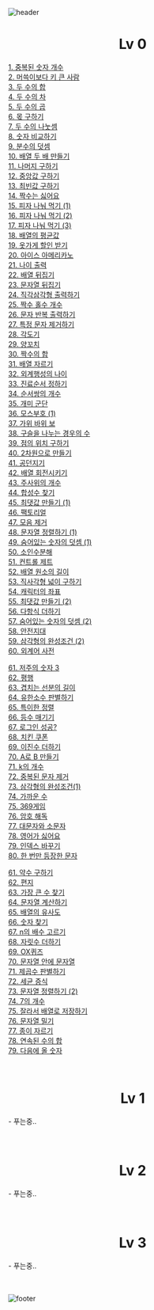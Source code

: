 ![header](https://capsule-render.vercel.app/api?type=waving&color=gradient&customColorList=0,1,2,20&text=🌞🕊️&fontAlign=20)

<h1 align="center">
Lv 0
</h1>

[1. 중복된 숫자 개수](https://github.com/chestnut-CodingTest/programmers_python/blob/main/Lv.%200/%EC%A4%91%EB%B3%B5%EB%90%9C%20%EC%88%AB%EC%9E%90%20%EA%B0%9C%EC%88%98.py)<br/>
[2. 머쓱이보다 키 큰 사람](https://github.com/chestnut-CodingTest/programmers_python/commit/dfacf18c532cad46df6d82329bc35a13ccf1a3c4)<br/>
[3. 두 수의 합](https://github.com/chestnut-CodingTest/programmers_python/blob/main/Lv.%200/%EB%91%90%20%EC%88%98%EC%9D%98%20%ED%95%A9.py)<br/>
[4. 두 수의 차](https://github.com/chestnut-CodingTest/programmers_python/blob/main/Lv.%200/%EB%91%90%20%EC%88%98%EC%9D%98%20%EC%B0%A8.py)<br/>
[5. 두 수의 곱](https://github.com/chestnut-CodingTest/programmers_python/commit/836557ae3417e1245f04744f1d1bad88691a3c2a)<br/>
[6. 몫 구하기](https://github.com/chestnut-CodingTest/programmers_python/blob/main/Lv.%200/%EB%AA%AB%20%EA%B5%AC%ED%95%98%EA%B8%B0.py)<br/>
[7. 두 수의 나눗셈](https://github.com/chestnut-CodingTest/programmers_python/blob/main/Lv.%200/%EB%91%90%20%EC%88%98%EC%9D%98%20%EB%82%98%EB%88%97%EC%85%88.py)<br/>
[8. 숫자 비교하기](https://github.com/chestnut-CodingTest/programmers_python/blob/main/Lv.%200/%EC%88%AB%EC%9E%90%20%EB%B9%84%EA%B5%90%ED%95%98%EA%B8%B0.py)<br/>
[9. 분수의 덧셈](https://github.com/chestnut-CodingTest/programmers_python/blob/main/Lv.%200/%EB%B6%84%EC%88%98%EC%9D%98%20%EB%8D%A7%EC%85%88.py)<br/>
[10. 배열 두 배 만들기](https://github.com/chestnut-CodingTest/programmers_python/blob/main/Lv.%200/%EB%B0%B0%EC%97%B4%20%EB%91%90%EB%B0%B0%20%EB%A7%8C%EB%93%A4%EA%B8%B0.py)<br/>
[11. 나머지 구하기](https://github.com/chestnut-CodingTest/programmers_python/blob/main/Lv.%200/%EB%82%98%EB%A8%B8%EC%A7%80%20%EA%B5%AC%ED%95%98%EA%B8%B0.py)<br/>
[12. 중앙값 구하기](https://github.com/chestnut-CodingTest/programmers_python/commit/76b6e5b802f1acb5c9fbcc7b7eece41996331521)<br/>
[13. 최빈값 구하기](https://github.com/chestnut-CodingTest/programmers_python/commit/23ae8632f2580c2a10aecca57850ce3869d1b78d)<br/>
[14. 짝수는 싫어요](https://github.com/chestnut-CodingTest/programmers_python/blob/main/Lv.%200/%EC%A7%9D%EC%88%98%EB%8A%94%20%EC%8B%AB%EC%96%B4%EC%9A%94.py)<br/>
[15. 피자 나눠 먹기 (1)](https://github.com/chestnut-CodingTest/programmers_python/blob/main/Lv.%200/%ED%94%BC%EC%9E%90%20%EB%82%98%EB%88%A0%20%EB%A8%B9%EA%B8%B0%20(1).py)<br/>
[16. 피자 나눠 먹기 (2)](https://github.com/chestnut-CodingTest/programmers_python/commit/d7d4fa6ff817efb2bd6e46bc6e94f35599516a6c)<br/>
[17. 피자 나눠 먹기 (3)](https://github.com/chestnut-CodingTest/programmers_python/blob/main/Lv.%200/%ED%94%BC%EC%9E%90%20%EB%82%98%EB%88%A0%20%EB%A8%B9%EA%B8%B0%20(3).py)<br/>
[18. 배열의 평균값](https://github.com/chestnut-CodingTest/programmers_python/blob/main/Lv.%200/%EB%B0%B0%EC%97%B4%EC%9D%98%20%ED%8F%89%EA%B7%A0%EA%B0%92.py)<br/>
[19. 옷가게 할인 받기](https://github.com/chestnut-CodingTest/programmers_python/blob/main/Lv.%200/%EC%98%B7%EA%B0%80%EA%B2%8C%20%ED%95%A0%EC%9D%B8%20%EB%B0%9B%EA%B8%B0.py)<br/>
[20. 아이스 아메리카노](https://github.com/chestnut-CodingTest/programmers_python/commit/8e67c98c468e9f6b53290146d433b94a87ee41ef)<br/>
[21. 나이 출력](https://github.com/chestnut-CodingTest/programmers_python/blob/main/Lv.%200/%EB%82%98%EC%9D%B4%20%EC%B6%9C%EB%A0%A5.py)<br/>
[22. 배열 뒤집기](https://github.com/chestnut-CodingTest/programmers_python/blob/main/Lv.%200/%EB%B0%B0%EC%97%B4%20%EB%92%A4%EC%A7%91%EA%B8%B0.py)<br/>
[23. 문자열 뒤집기](https://github.com/chestnut-CodingTest/programmers_python/blob/main/Lv.%200/%EB%AC%B8%EC%9E%90%EC%97%B4%20%EB%92%A4%EC%A7%91%EA%B8%B0.py)<br/>
[24. 직각삼각형 출력하기](https://github.com/chestnut-CodingTest/programmers_python/blob/main/Lv.%200/%EC%A7%81%EA%B0%81%EC%82%BC%EA%B0%81%ED%98%95%20%EC%B6%9C%EB%A0%A5%ED%95%98%EA%B8%B0.py)<br/>
[25. 짝수 홀수 개수](https://github.com/chestnut-CodingTest/programmers_python/blob/main/Lv.%200/%EC%A7%9D%EC%88%98%20%ED%99%80%EC%88%98%20%EA%B0%9C%EC%88%98.py)<br/>
[26. 문자 반복 출력하기](https://github.com/chestnut-CodingTest/programmers_python/blob/main/Lv.%200/%EB%AC%B8%EC%9E%90%20%EB%B0%98%EB%B3%B5%20%EC%B6%9C%EB%A0%A5%ED%95%98%EA%B8%B0.py)<br/>
[27. 특정 문자 제거하기](https://github.com/chestnut-CodingTest/programmers_python/blob/main/Lv.%200/%ED%8A%B9%EC%A0%95%20%EB%AC%B8%EC%9E%90%20%EC%A0%9C%EA%B1%B0%ED%95%98%EA%B8%B0.py)<br/>
[28. 각도기](https://github.com/chestnut-CodingTest/programmers_python/blob/main/Lv.%200/%EA%B0%81%EB%8F%84%EA%B8%B0.py)<br/>
[29. 양꼬치](https://github.com/chestnut-CodingTest/programmers_python/blob/main/Lv.%200/%EC%96%91%EA%BC%AC%EC%B9%98.py)<br/>
[30. 짝수의 합](https://github.com/chestnut-CodingTest/programmers_python/commit/1cf288d8f4a450d4171a6599460b18c33aa02be7)<br/>
[31. 배열 자르기](https://github.com/chestnut-CodingTest/programmers_python/blob/main/Lv.%200/%EB%B0%B0%EC%97%B4%20%EC%9E%90%EB%A5%B4%EA%B8%B0.py)<br/>
[32. 외계행성의 나이](https://github.com/chestnut-CodingTest/programmers_python/blob/main/Lv.%200/%EC%99%B8%EA%B3%84%ED%96%89%EC%84%B1%EC%9D%98%20%EB%82%98%EC%9D%B4.py)<br/>
[33. 진료순서 정하기](https://github.com/chestnut-CodingTest/programmers_python/blob/main/Lv.%200/%EC%A7%84%EB%A3%8C%20%EC%88%9C%EC%84%9C%20%EC%A0%95%ED%95%98%EA%B8%B0.py)<br/>
[34. 순서쌍의 개수](https://github.com/chestnut-CodingTest/programmers_python/blob/main/Lv.%200/%EC%88%9C%EC%84%9C%EC%8C%8D%EC%9D%98%20%EA%B0%9C%EC%88%98.py)<br/>
[35. 개미 군단](https://github.com/chestnut-CodingTest/programmers_python/blob/main/Lv.%200/%EA%B0%9C%EB%AF%B8%20%EA%B5%B0%EB%8B%A8.py)<br/>
[36. 모스부호 (1)](https://github.com/chestnut-CodingTest/programmers_python/blob/main/Lv.%200/%EB%AA%A8%EC%8A%A4%EB%B6%80%ED%98%B8%20(1).py)<br/>
[37. 가위 바위 보](https://github.com/chestnut-CodingTest/programmers_python/blob/main/Lv.%200/%EA%B0%80%EC%9C%84%20%EB%B0%94%EC%9C%84%20%EB%B3%B4.py)<br/>
[38. 구슬을 나누는 경우의 수](https://github.com/chestnut-CodingTest/programmers_python/blob/main/Lv.%200/%EA%B5%AC%EC%8A%AC%EC%9D%84%20%EB%82%98%EB%88%84%EB%8A%94%20%EA%B2%BD%EC%9A%B0%EC%9D%98%20%EC%88%98.py)<br/>
[39. 점의 위치 구하기](https://github.com/chestnut-CodingTest/programmers_python/blob/main/Lv.%200/%EC%A0%90%EC%9D%98%20%EC%9C%84%EC%B9%98%20%EA%B5%AC%ED%95%98%EA%B8%B0.py)<br/>
[40. 2차원으로 만들기](https://github.com/chestnut-CodingTest/programmers_python/blob/main/Lv.%200/2%EC%B0%A8%EC%9B%90%EC%9C%BC%EB%A1%9C%20%EB%A7%8C%EB%93%A4%EA%B8%B0.py)<br/>
[41. 공던지기](https://github.com/chestnut-CodingTest/programmers_python/blob/main/Lv.%200/%EA%B3%B5%20%EB%8D%98%EC%A7%80%EA%B8%B0.py)<br/>
[42. 배열 회전시키기](https://github.com/chestnut-CodingTest/programmers_python/blob/main/Lv.%200/%EB%B0%B0%EC%97%B4%20%ED%9A%8C%EC%A0%84%EC%8B%9C%ED%82%A4%EA%B8%B0.py)<br/>
[43. 주사위의 개수](https://github.com/chestnut-CodingTest/programmers_python/blob/main/Lv.%200/%EC%A3%BC%EC%82%AC%EC%9C%84%EC%9D%98%20%EA%B0%9C%EC%88%98.py)<br/>
[44. 합성수 찾기](https://github.com/chestnut-CodingTest/programmers_python/blob/main/Lv.%200/%ED%95%A9%EC%84%B1%EC%88%98%20%EC%B0%BE%EA%B8%B0.py)<br/>
[45. 최댓값 만들기 (1)](https://github.com/chestnut-CodingTest/programmers_python/blob/main/Lv.%200/%EC%B5%9C%EB%8C%93%EA%B0%92%20%EB%A7%8C%EB%93%A4%EA%B8%B0%20(1).py)<br/>
[46. 팩토리얼](https://github.com/chestnut-CodingTest/programmers_python/blob/main/Lv.%200/%ED%8C%A9%ED%86%A0%EB%A6%AC%EC%96%BC.py)<br/>
[47. 모음 제거](https://github.com/chestnut-CodingTest/programmers_python/blob/main/Lv.%200/%EB%AA%A8%EC%9D%8C%20%EC%A0%9C%EA%B1%B0.py)<br/>
[48. 문자열 정렬하기 (1)](https://github.com/chestnut-CodingTest/programmers_python/blob/main/Lv.%200/%EB%AC%B8%EC%9E%90%EC%97%B4%20%EC%A0%95%EB%A0%AC%ED%95%98%EA%B8%B0%20(1).py)<br/>
[49. 숨어있는 숫자의 덧셈 (1)](https://github.com/chestnut-CodingTest/programmers_python/blob/main/Lv.%200/%EC%88%A8%EC%96%B4%EC%9E%88%EB%8A%94%20%EC%88%AB%EC%9E%90%EC%9D%98%20%EB%8D%A7%EC%85%88%20(1).py)<br/>
[50. 소인수분해](https://github.com/chestnut-CodingTest/programmers_python/blob/main/Lv.%200/%EC%86%8C%EC%9D%B8%EC%88%98%EB%B6%84%ED%95%B4.py)<br/>
[51. 컨트롤 제트](https://github.com/chestnut-CodingTest/programmers_python/blob/main/Lv.%200/%EC%BB%A8%ED%8A%B8%EB%A1%A4%20%EC%A0%9C%ED%8A%B8.py)<br/>
[52. 배열 원소의 길이](https://github.com/chestnut-CodingTest/programmers_python/blob/main/Lv.%200/%EB%B0%B0%EC%97%B4%20%EC%9B%90%EC%86%8C%EC%9D%98%20%EA%B8%B8%EC%9D%B4.py)<br/>
[53. 직사각형 넓이 구하기](https://github.com/chestnut-CodingTest/programmers_python/blob/main/Lv.%200/%EC%A7%81%EC%82%AC%EA%B0%81%ED%98%95%20%EB%84%93%EC%9D%B4%20%EA%B5%AC%ED%95%98%EA%B8%B0.py)<br/>
[54. 캐릭터의 좌표](https://github.com/chestnut-CodingTest/programmers_python/blob/main/Lv.%200/%EC%BA%90%EB%A6%AD%ED%84%B0%EC%9D%98%20%EC%A2%8C%ED%91%9C.py)<br/>
[55. 최댓값 만들기 (2)](https://github.com/chestnut-CodingTest/programmers_python/blob/main/Lv.%200/%EC%B5%9C%EB%8C%93%EA%B0%92%20%EB%A7%8C%EB%93%A4%EA%B8%B0%20(2).py)<br/>
[56. 다항식 더하기](https://github.com/chestnut-CodingTest/programmers_python/blob/main/Lv.%200/%EB%8B%A4%ED%95%AD%EC%8B%9D%20%EB%8D%94%ED%95%98%EA%B8%B0.py)<br/>
[57. 숨어있는 숫자의 덧셈 (2)](https://github.com/chestnut-CodingTest/programmers_python/blob/main/Lv.%200/%EC%88%A8%EC%96%B4%EC%9E%88%EB%8A%94%20%EC%88%AB%EC%9E%90%EC%9D%98%20%EB%8D%A7%EC%85%88%20(2).py)<br/>
[58. 안전지대](https://github.com/chestnut-CodingTest/programmers_python/blob/main/Lv.%200/%EC%95%88%EC%A0%84%EC%A7%80%EB%8C%80.py)<br/>
[59. 삼각형의 완성조건 (2)](https://github.com/chestnut-CodingTest/programmers_python/blob/main/Lv.%200/%EC%82%BC%EA%B0%81%ED%98%95%EC%9D%98%20%EC%99%84%EC%84%B1%EC%A1%B0%EA%B1%B4%20(2).py)<br/>
[60. 외계어 사전](https://github.com/chestnut-CodingTest/programmers_python/blob/main/Lv.%200/%EC%99%B8%EA%B3%84%EC%96%B4%20%EC%82%AC%EC%A0%84.py)<br/>

[61. 저주의 숫자 3]()<br/>
[62. 평행]()<br/>
[63. 겹치는 선분의 길이]()<br/>
[64. 유한소수 판별하기]()<br/>
[65. 특이한 정렬]()<br/>
[66. 등수 매기기]()<br/>
[67. 로그인 성공?]()<br/>
[68. 치킨 쿠폰]()<br/>
[69. 이진수 더하기]()<br/>
[70. A로 B 만들기]()<br/>
[71. k의 개수]()<br/>
[72. 중복된 문자 제거]()<br/>
[73. 삼각형의 완성조건(1)]()<br/>
[74. 가까운 수]()<br/>
[75. 369게임]()<br/>
[76. 암호 해독]()<br/>
[77. 대문자와 소문자]()<br/>
[78. 영어가 싫어요]()<br/>
[79. 인덱스 바꾸기]()<br/>
[80. 한 번만 등장한 문자]()<br/>



[61. 약수 구하기]()<br/>
[62. 편지]()<br/>
[63. 가장 큰 수 찾기]()<br/>
[64. 문자열 계산하기]()<br/>
[65. 배열의 유사도]()<br/>
[66. 숫자 찾기]()<br/>
[67. n의 배수 고르기]()<br/>
[68. 자릿수 더하기]()<br/>
[69. OX퀴즈]()<br/>
[70. 문자열 안에 문자열]()<br/>
[71. 제곱수 판별하기]()<br/>
[72. 세균 증식]()<br/>
[73. 문자열 정렬하기 (2)]()<br/>
[74. 7의 개수]()<br/>
[75. 잘라서 배열로 저장하기]()<br/>
[76. 문자열 밀기]()<br/>
[77. 종이 자르기]()<br/>
[78. 연속된 수의 합]()<br/>
[79. 다음에 올 숫자]()<br/>









<br/>


<h1 align="center">
Lv 1
</h1>
- 푸는중..
<br/>
<br/>
<br/>



<h1 align="center">
Lv 2
</h1>
- 푸는중..
<br/>
<br/>
<br/>



<h1 align="center">
Lv 3
</h1>
- 푸는중..
<br/>
<br/>
<br/>

![footer](https://capsule-render.vercel.app/api?type=waving&color=gradient&customColorList=0,1,2,20&section=footer&text=🌼🌻🌷&fontAlign=80)
